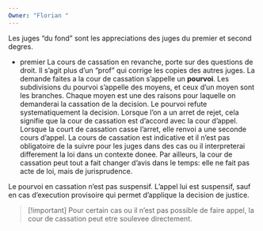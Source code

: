 ```yaml
---
Owner: "Florian "
---
```

Les juges “du fond” sont les appreciations des juges du premier et second degres.
- premier
La cours de cassation en revanche, porte sur des questions de droit. Il s’agit plus d’un “prof” qui corrige les copies des autres juges. La demande faites a la cour de cassation s’appelle un **pourvoi**. Les subdivisions du pourvoi s’appelle des moyens, et ceux d’un moyen sont les branches. Chaque moyen est une des raisons pour laquelle on demanderai la cassation de la decision. Le pourvoi refute systematiquement la decision.
Lorsque l’on a un arret de rejet, cela signifie que la cour de cassation est d’accord avec la cour d’appel.
Lorsque la court de cassation casse l’arret, elle renvoi a une seconde cours d’appel.
La cours de cassation est indicative et il n’est pas obligatoire de la suivre pour les juges dans des cas ou il interpreterai differement la loi dans un contexte donee. Par ailleurs, la cour de cassation peut tout a fait changer d’avis dans le temps: elle ne fait pas acte de loi, mais de jurisprudence.
  
Le pourvoi en cassation n’est pas suspensif. L’appel lui est suspensif, sauf en cas d’execution provisoire qui permet d’applique la decision de justice.

> [!important] Pour certain cas ou il n’est pas possible de faire appel, la cour de cassation peut etre soulevee directement.